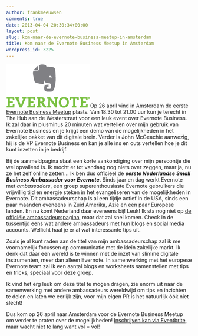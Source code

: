 ```yaml
---
author: frankmeeuwsen
comments: true
date: 2013-04-04 20:30:34+00:00
layout: post
slug: kom-naar-de-evernote-business-meetup-in-amsterdam
title: Kom naar de Evernote Business Meetup in Amsterdam
wordpress_id: 3225
---
```


![evernote logo](../images/uploadimages/evernote_logo_center_4c-lrg.png)Op 26 april vind in Amsterdam de eerste [Evernote Business Meetup](http://evernoteamsterdam.eventbrite.com/) plaats. Van 18.30 tot 21.00 uur kun je terecht in The Hub aan de Westerstraat voor een leuk event over Evernote Business. Ik zal daar in plusminus 20 minuten wat vertellen over mijn gebruik van Evernote Business en je krijgt een demo van de mogelijkheden in het zakelijke pakket van dit digitale brein. Verder is John McGeachie aanwezig, hij is de VP Evernote Business en kan je alle ins en outs vertellen hoe je dit kunt inzetten in je bedrijf.

Bij de aanmeldpagina staat een korte aankondiging over mijn persoontje die wel opvallend is. Ik mocht er tot vandaag nog niets over zeggen, maar ja, nu ze het zelf online zetten... Ik ben dus officieel de _**eerste Nederlandse Small Business Ambassador voor Evernote**_. Sinds jaar en dag werkt Evernote met _ambassadors_, een groep superenthousiaste Evernote gebruikers die vrijwillig tijd en energie steken in het evangeliseren van de mogelijkheden in Evernote. Dit ambassadeurschap is al een tijdje actief in de USA, sinds een paar maanden eveneens in Zuid Amerika, Azie en een paar Europese landen. En nu komt Nederland daar eveneens bij! Leuk! Ik sta nog niet op [de officiële ambassadeurspagina](http://evernote.com/intl/nl/community/), maar dat zal snel komen. Check in de tussentijd eens wat andere ambassadeurs met hun blogs en social media accounts. Wellicht haal je er al wat interessante tips uit.

Zoals je al kunt raden aan de titel van mijn ambassadeurschap zal ik me voornamelijk focussen op communicatie met de klein zakelijke markt. Ik denk dat daar een wereld is te winnen met de inzet van slimme digitale instrumenten, meer dan alleen Evernote. In samenwerking met het europese Evernote team zal ik een aantal blogs en worksheets samenstellen met tips en tricks, speciaal voor deze groep.

Ik vind het erg leuk om deze titel te mogen dragen, zie enorm uit naar de samenwerking met andere ambassadeurs wereldwijd om tips en inzichten te delen en laten we eerlijk zijn, voor mijn eigen PR is het natuurlijk óók niet slecht!

Dus kom op 26 april naar Amsterdam voor de Evernote Business Meetup om verder te praten over de mogelijkheden! [Inschrijven kan via Eventbrite](http://evernoteamsterdam.eventbrite.com/), maar wacht niet te lang want vol = vol!
